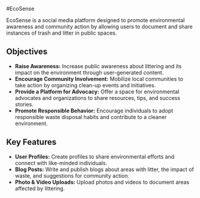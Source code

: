 
#EcoSense 

EcoSense is a social media platform designed to promote environmental awareness and community action by allowing users to document and share instances of trash and litter in public spaces.

## Objectives
- **Raise Awareness:** Increase public awareness about littering and its impact on the environment through user-generated content.
- **Encourage Community Involvement:** Mobilize local communities to take action by organizing clean-up events and initiatives.
- **Provide a Platform for Advocacy:** Offer a space for environmental advocates and organizations to share resources, tips, and success stories.
- **Promote Responsible Behavior:** Encourage individuals to adopt responsible waste disposal habits and contribute to a cleaner environment.

## Key Features
- **User Profiles:** Create profiles to share environmental efforts and connect with like-minded individuals.
- **Blog Posts:** Write and publish blogs about areas with litter, the impact of waste, and suggestions for community action.
- **Photo & Video Uploads:** Upload photos and videos to document areas affected by littering.
